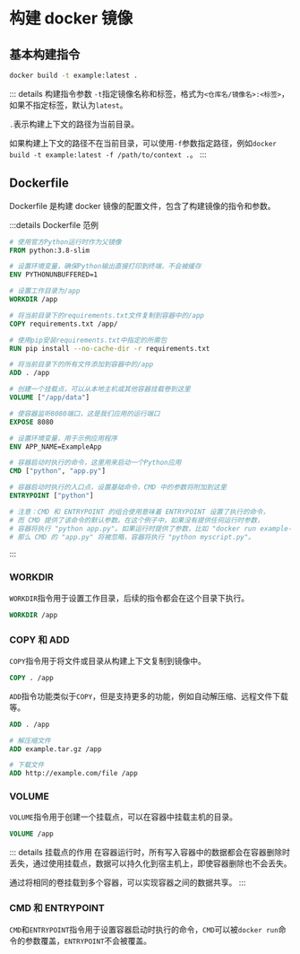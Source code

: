 # 构建 docker 镜像

## 基本构建指令

```bash
docker build -t example:latest .
```

::: details 构建指令参数
`-t`指定镜像名称和标签，格式为`<仓库名/镜像名>:<标签>`，如果不指定标签，默认为`latest`。

`.`表示构建上下文的路径为当前目录。

如果构建上下文的路径不在当前目录，可以使用`-f`参数指定路径，例如`docker build -t example:latest -f /path/to/context .`。
:::

## Dockerfile

Dockerfile 是构建 docker 镜像的配置文件，包含了构建镜像的指令和参数。

:::details Dockerfile 范例

```dockerfile
# 使用官方Python运行时作为父镜像
FROM python:3.8-slim

# 设置环境变量，确保Python输出直接打印到终端，不会被缓存
ENV PYTHONUNBUFFERED=1

# 设置工作目录为/app
WORKDIR /app

# 将当前目录下的requirements.txt文件复制到容器中的/app
COPY requirements.txt /app/

# 使用pip安装requirements.txt中指定的所需包
RUN pip install --no-cache-dir -r requirements.txt

# 将当前目录下的所有文件添加到容器中的/app
ADD . /app

# 创建一个挂载点，可以从本地主机或其他容器挂载卷到这里
VOLUME ["/app/data"]

# 使容器监听8080端口，这是我们应用的运行端口
EXPOSE 8080

# 设置环境变量，用于示例应用程序
ENV APP_NAME=ExampleApp

# 容器启动时执行的命令，这里用来启动一个Python应用
CMD ["python", "app.py"]

# 容器启动时执行的入口点，设置基础命令，CMD 中的参数将附加到这里
ENTRYPOINT ["python"]

# 注意：CMD 和 ENTRYPOINT 的组合使用意味着 ENTRYPOINT 设置了执行的命令，
# 而 CMD 提供了该命令的默认参数。在这个例子中，如果没有提供任何运行时参数，
# 容器将执行 "python app.py"。如果运行时提供了参数，比如 "docker run example-image myscript.py"，
# 那么 CMD 的 "app.py" 将被忽略，容器将执行 "python myscript.py"。

```

:::

### WORKDIR

`WORKDIR`指令用于设置工作目录，后续的指令都会在这个目录下执行。

```dockerfile
WORKDIR /app
```

### COPY 和 ADD

`COPY`指令用于将文件或目录从构建上下文复制到镜像中。

```dockerfile
COPY . /app
```

`ADD`指令功能类似于`COPY`，但是支持更多的功能，例如自动解压缩、远程文件下载等。

```dockerfile
ADD . /app

# 解压缩文件
ADD example.tar.gz /app

# 下载文件
ADD http://example.com/file /app
```

### VOLUME

`VOLUME`指令用于创建一个挂载点，可以在容器中挂载主机的目录。

```dockerfile
VOLUME /app
```

::: details 挂载点的作用
在容器运行时，所有写入容器中的数据都会在容器删除时丢失，通过使用挂载点，数据可以持久化到宿主机上，即使容器删除也不会丢失。

通过将相同的卷挂载到多个容器，可以实现容器之间的数据共享。
:::

### CMD 和 ENTRYPOINT

`CMD`和`ENTRYPOINT`指令用于设置容器启动时执行的命令，`CMD`可以被`docker run`命令的参数覆盖，`ENTRYPOINT`不会被覆盖。
